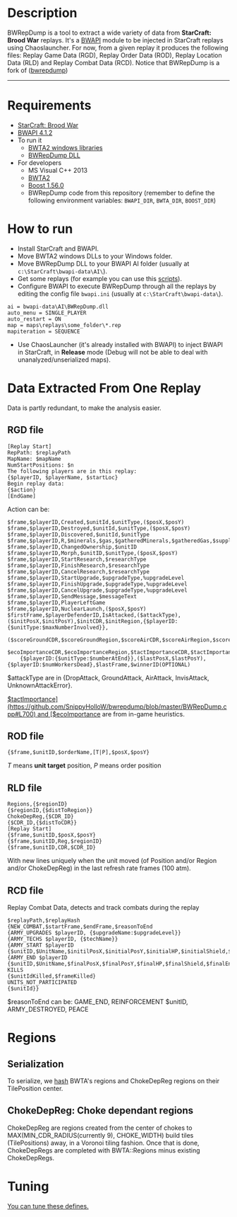 # Description
BWRepDump is a tool to extract a wide variety of data from **StarCraft: Brood War** replays. It's a [BWAPI](https://github.com/bwapi/bwapi/)  module to be injected in StarCraft replays using Chaoslauncher. For now, from a given replay it produces the following files: Replay Game Data (RGD), Replay Order Data (ROD), Replay Location Data (RLD) and Replay Combat Data (RCD). Notice that BWRepDump is a fork of ([bwrepdump](https://github.com/SnippyHolloW/bwrepdump))

----

# Requirements
* [StarCraft: Brood War](https://us.battle.net/shop/en/product/starcraft)
* [BWAPI 4.1.2](https://github.com/bwapi/bwapi/releases/download/v4.1.2/BWAPI_412_Setup.exe)
* To run it
    * [BWTA2 windows libraries](https://bitbucket.org/auriarte/bwta2/downloads/BWTAlib_2.2.7z)
    * [BWRepDump DLL](https://bitbucket.org/auriarte/bwrepdump/downloads/BWRepDump2.0_BWAPI4.1.2.7z)
* For developers
    * MS Visual C++ 2013
    * [BWTA2](https://bitbucket.org/auriarte/bwta2)
    * [Boost 1.56.0](https://sourceforge.net/projects/boost/files/boost-binaries/1.56.0)
    * BWRepDump code from this repository (remember to define the following environment variables: `BWAPI_DIR`, `BWTA_DIR`, `BOOST_DIR`)


# How to run
* Install StarCraft and BWAPI.
* Move BWTA2 windows DLLs to your Windows folder.
* Move BWRepDump DLL to your BWAPI AI folder (usually at `c:\StarCraft\bwapi-data\AI\`).
* Get some replays (for example you can use this [scripts](https://github.com/SnippyHolloW/Broodwar_replays_scrappers)).
* Configure BWAPI to execute BWRepDump through all the replays by editing the config file `bwapi.ini` (usually at `c:\StarCraft\bwapi-data\`).
~~~~
ai = bwapi-data\AI\BWRepDump.dll
auto_menu = SINGLE_PLAYER
auto_restart = ON
map = maps\replays\some_folder\*.rep
mapiteration = SEQUENCE
~~~~
* Use ChaosLauncher (it's already installed with BWAPI) to inject BWAPI in StarCraft, in **Release** mode (Debug will not be able to deal with unanalyzed/unserialized maps).



# Data Extracted From One Replay
Data is partly redundant, to make the analysis easier.

## RGD file
~~~~
[Replay Start]
RepPath: $replayPath
MapName: $mapName
NumStartPositions: $n
The following players are in this replay:
{$playerID, $playerName, $startLoc}
Begin replay data:
{$action}
[EndGame]
~~~~
        
Action can be:
~~~~
$frame,$playerID,Created,$unitId,$unitType,($posX,$posY) 
$frame,$playerID,Destroyed,$unitId,$unitType,($posX,$posY)  
$frame,$playerID,Discovered,$unitId,$unitType  
$frame,$playerID,R,$minerals,$gas,$gatheredMinerals,$gatheredGas,$supplyUsed,$supplyTotal  
$frame,$playerID,ChangedOwnership,$unitID  
$frame,$playerID,Morph,$unitID,$unitType,($posX,$posY)
$frame,$playerID,StartResearch,$researchType
$frame,$playerID,FinishResearch,$researchType
$frame,$playerID,CancelResearch,$researchType
$frame,$playerID,StartUpgrade,$upgradeType,%upgradeLevel
$frame,$playerID,FinishUpgrade,$upgradeType,%upgradeLevel
$frame,$playerID,CancelUpgrade,$upgradeType,%upgradeLevel
$frame,$playerID,SendMessage,$messageText
$frame,$playerID,PlayerLeftGame
$frame,$playerID,NuclearLaunch,($posX,$posY)
$firstFrame,$playerDefenderID,IsAttacked,($attackType),($initPosX,$initPosY),$initCDR,$initRegion,{$playerID:{$unitType:$maxNumberInvolved}},  
	($scoreGroundCDR,$scoreGroundRegion,$scoreAirCDR,$scoreAirRegion,$scoreDetectCDR,$scoreDetectRegion,
	$ecoImportanceCDR,$ecoImportanceRegion,$tactImportanceCDR,$tactImportanceRegion),  
	{$playerID:{$unitType:$numberAtEnd}},($lastPosX,$lastPosY),{$playerID:$numWorkersDead},$lastFrame,$winnerID(OPTIONAL)  
~~~~

$attackType are in {DropAttack, GroundAttack, AirAttack, InvisAttack, UnknownAttackError}.  

[$tactImportance](https://github.com/SnippyHolloW/bwrepdump/blob/master/BWRepDump.cpp#L700) and [$ecoImportance](https://github.com/SnippyHolloW/bwrepdump/blob/master/BWRepDump.cpp#L666) are from in-game heuristics.  

## ROD file
~~~~
{$frame,$unitID,$orderName,[T|P],$posX,$posY}
~~~~
*T* means **unit target** position, *P* means order position  

## RLD file
~~~~
Regions,{$regionID}
{$regionID,{$distToRegion}}
ChokeDepReg,{$CDR_ID}
{$CDR_ID,{$distToCDR}}
[Replay Start]
{$frame,$unitID,$posX,$posY}
{$frame,$unitID,Reg,$regionID}
{$frame,$unitID,CDR,$CDR_ID}
~~~~

With new lines uniquely when the unit moved (of Position and/or Region and/or ChokeDepReg) in the last refresh rate frames (100 atm).

## RCD file
Replay Combat Data, detects and track combats during the replay
~~~~
$replayPath,$replayHash
{NEW_COMBAT,$startFrame,$endFrame,$reasonToEnd
{ARMY_UPGRADES $playerID, {$upgradeName:$upgradeLevel}}
{ARMY_TECHS $playerID, {$techName}}
{ARMY_START $playerID
{$unitID,$UnitName,$initilPosX,$initialPosY,$initialHP,$initialShield,$initialEnergy}}
{ARMY_END $playerID
{$unitID,$UnitName,$finalPosX,$finalPosY,$finalHP,$finalShield,$finalEnergy}}
KILLS
{$unitIdKilled,$frameKilled}
UNITS_NOT_PARTICIPATED
{$unitId}}
~~~~
$reasonToEnd can be: GAME_END, REINFORCEMENT $unitID, ARMY_DESTROYED, PEACE

# Regions
## Serialization
To serialize, we [hash](https://github.com/SnippyHolloW/bwrepdump/blob/master/BWRepDump.cpp#L40-43) BWTA's regions and ChokeDepReg regions on their TilePosition center.

## ChokeDepReg: Choke dependant regions
ChokeDepReg are regions created from the center of chokes to MAX(MIN\_CDR\_RADIUS(currently 9), CHOKE\_WIDTH) build tiles (TilePositions) away, in a Voronoi tiling fashion. Once that is done, ChokeDepRegs are completed with BWTA::Regions minus existing ChokeDepRegs.


# Tuning
[You can tune these defines.](https://github.com/SnippyHolloW/bwrepdump/blob/master/BWRepDump.cpp#L7-14)
